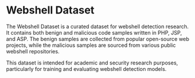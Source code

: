 # Webshell Dataset

The Webshell Dataset is a curated dataset for webshell detection research. It contains both benign and malicious code samples written in PHP, JSP, and ASP. 
The benign samples are collected from popular open-source web projects, while the malicious samples are sourced from various public webshell repositories.

This dataset is intended for academic and security research purposes, particularly for training and evaluating webshell detection models.
